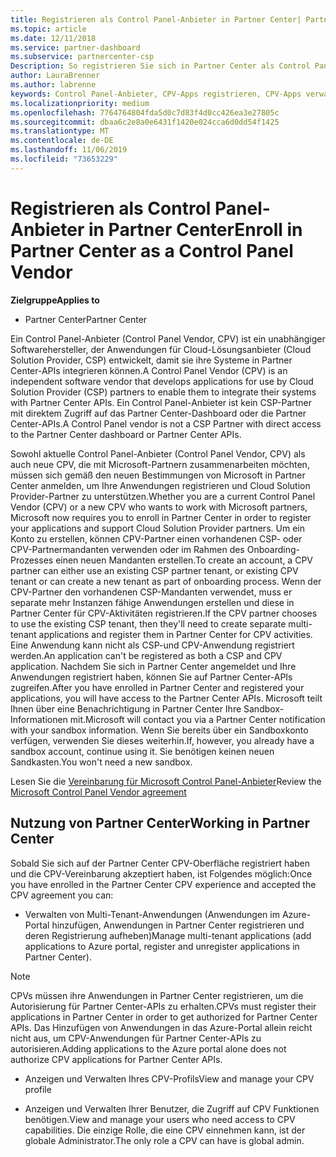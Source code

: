 ```yaml
---
title: Registrieren als Control Panel-Anbieter in Partner Center| Partner Center
ms.topic: article
ms.date: 12/11/2018
ms.service: partner-dashboard
ms.subservice: partnercenter-csp
Description: So registrieren Sie sich in Partner Center als Control Panel-Anbieter
author: LauraBrenner
ms.author: labrenne
keywords: Control Panel-Anbieter, CPV-Apps registrieren, CPV-Apps verwalten
ms.localizationpriority: medium
ms.openlocfilehash: 7764764804fda5d0c7d83f4d0cc426ea3e27805c
ms.sourcegitcommit: dbaa6c2e8a0e6431f1420e024cca6d0dd54f1425
ms.translationtype: MT
ms.contentlocale: de-DE
ms.lasthandoff: 11/06/2019
ms.locfileid: "73653229"
---
```

# <a name="enroll-in-partner-center-as-a-control-panel-vendor"></a><span data-ttu-id="12159-104">Registrieren als Control Panel-Anbieter in Partner Center</span><span class="sxs-lookup"><span data-stu-id="12159-104">Enroll in Partner Center as a Control Panel Vendor</span></span>

<span data-ttu-id="12159-105">**Zielgruppe**</span><span class="sxs-lookup"><span data-stu-id="12159-105">**Applies to**</span></span>

- <span data-ttu-id="12159-106">Partner Center</span><span class="sxs-lookup"><span data-stu-id="12159-106">Partner Center</span></span>

<span data-ttu-id="12159-107">Ein Control Panel-Anbieter (Control Panel Vendor, CPV) ist ein unabhängiger Softwarehersteller, der Anwendungen für Cloud-Lösungsanbieter (Cloud Solution Provider, CSP) entwickelt, damit sie ihre Systeme in Partner Center-APIs integrieren können.</span><span class="sxs-lookup"><span data-stu-id="12159-107">A Control Panel Vendor (CPV) is an independent software vendor that develops applications for use by Cloud Solution Provider (CSP) partners to enable them to integrate their systems with Partner Center APIs.</span></span> <span data-ttu-id="12159-108">Ein Control Panel-Anbieter ist kein CSP-Partner mit direktem Zugriff auf das Partner Center-Dashboard oder die Partner Center-APIs.</span><span class="sxs-lookup"><span data-stu-id="12159-108">A Control Panel vendor is not a CSP Partner with direct access to the Partner Center dashboard or Partner Center APIs.</span></span>

<span data-ttu-id="12159-109">Sowohl aktuelle Control Panel-Anbieter (Control Panel Vendor, CPV) als auch neue CPV, die mit Microsoft-Partnern zusammenarbeiten möchten, müssen sich gemäß den neuen Bestimmungen von Microsoft in Partner Center anmelden, um Ihre Anwendungen registrieren und Cloud Solution Provider-Partner zu unterstützen.</span><span class="sxs-lookup"><span data-stu-id="12159-109">Whether you are a current Control Panel Vendor (CPV) or a new CPV who wants to work with Microsoft partners, Microsoft now requires you to enroll in Partner Center in order to register your applications and support Cloud Solution Provider partners.</span></span> <span data-ttu-id="12159-110">Um ein Konto zu erstellen, können CPV-Partner einen vorhandenen CSP- oder CPV-Partnermandanten verwenden oder im Rahmen des Onboarding-Prozesses einen neuen Mandanten erstellen.</span><span class="sxs-lookup"><span data-stu-id="12159-110">To create an account, a CPV partner can either use an existing CSP partner tenant, or existing CPV tenant or can create a new tenant as part of onboarding process.</span></span> <span data-ttu-id="12159-111">Wenn der CPV-Partner den vorhandenen CSP-Mandanten verwendet, muss er separate mehr Instanzen fähige Anwendungen erstellen und diese in Partner Center für CPV-Aktivitäten registrieren.</span><span class="sxs-lookup"><span data-stu-id="12159-111">If the CPV partner chooses to use the existing CSP tenant, then they'll need to create separate multi-tenant applications and register them in Partner Center for CPV activities.</span></span> <span data-ttu-id="12159-112">Eine Anwendung kann nicht als CSP-und CPV-Anwendung registriert werden.</span><span class="sxs-lookup"><span data-stu-id="12159-112">An application can't be registered as both a CSP and CPV application.</span></span> <span data-ttu-id="12159-113">Nachdem Sie sich in Partner Center angemeldet und Ihre Anwendungen registriert haben, können Sie auf Partner Center-APIs zugreifen.</span><span class="sxs-lookup"><span data-stu-id="12159-113">After you have enrolled in Partner Center and registered your applications, you will have access to the Partner Center APIs.</span></span>  <span data-ttu-id="12159-114">Microsoft teilt Ihnen über eine Benachrichtigung in Partner Center Ihre Sandbox-Informationen mit.</span><span class="sxs-lookup"><span data-stu-id="12159-114">Microsoft will contact you via a Partner Center notification with your sandbox information.</span></span> <span data-ttu-id="12159-115">Wenn Sie bereits über ein Sandboxkonto verfügen, verwenden Sie dieses weiterhin.</span><span class="sxs-lookup"><span data-stu-id="12159-115">If, however, you already have a sandbox account, continue using it.</span></span> <span data-ttu-id="12159-116">Sie benötigen keinen neuen Sandkasten.</span><span class="sxs-lookup"><span data-stu-id="12159-116">You won't need a new sandbox.</span></span>   

<span data-ttu-id="12159-117">Lesen Sie die [Vereinbarung für Microsoft Control Panel-Anbieter](https://go.microsoft.com/fwlink/?linkid=2055198)</span><span class="sxs-lookup"><span data-stu-id="12159-117">Review the [Microsoft Control Panel Vendor agreement](https://go.microsoft.com/fwlink/?linkid=2055198)</span></span>


## <a name="working-in-partner-center"></a><span data-ttu-id="12159-118">Nutzung von Partner Center</span><span class="sxs-lookup"><span data-stu-id="12159-118">Working in Partner Center</span></span>
<span data-ttu-id="12159-119">Sobald Sie sich auf der Partner Center CPV-Oberfläche registriert haben und die CPV-Vereinbarung akzeptiert haben, ist Folgendes möglich:</span><span class="sxs-lookup"><span data-stu-id="12159-119">Once you have enrolled in the Partner Center CPV experience and accepted the CPV agreement you can:</span></span>

- <span data-ttu-id="12159-120">Verwalten von Multi-Tenant-Anwendungen (Anwendungen im Azure-Portal hinzufügen, Anwendungen in Partner Center registrieren und deren Registrierung aufheben)</span><span class="sxs-lookup"><span data-stu-id="12159-120">Manage multi-tenant applications (add applications to Azure portal, register and unregister applications in Partner Center).</span></span>

>[!Note] 
><span data-ttu-id="12159-121">CPVs müssen ihre Anwendungen in Partner Center registrieren, um die Autorisierung für Partner Center-APIs zu erhalten.</span><span class="sxs-lookup"><span data-stu-id="12159-121">CPVs must register their applications in Partner Center in order to get authorized for Partner Center APIs.</span></span> <span data-ttu-id="12159-122">Das Hinzufügen von Anwendungen in das Azure-Portal allein reicht nicht aus, um CPV-Anwendungen für Partner Center-APIs zu autorisieren.</span><span class="sxs-lookup"><span data-stu-id="12159-122">Adding applications to the Azure portal alone does not authorize CPV applications for Partner Center APIs.</span></span> 

- <span data-ttu-id="12159-123">Anzeigen und Verwalten Ihres CPV-Profils</span><span class="sxs-lookup"><span data-stu-id="12159-123">View and manage your CPV profile</span></span> 

- <span data-ttu-id="12159-124">Anzeigen und Verwalten Ihrer Benutzer, die Zugriff auf CPV Funktionen benötigen.</span><span class="sxs-lookup"><span data-stu-id="12159-124">View and manage your users who need access to CPV capabilities.</span></span> <span data-ttu-id="12159-125">Die einzige Rolle, die eine CPV einnehmen kann, ist der globale Administrator.</span><span class="sxs-lookup"><span data-stu-id="12159-125">The only role a CPV can have is global admin.</span></span>



